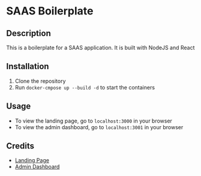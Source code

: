 # SAAS Boilerplate
## Description
This is a boilerplate for a SAAS application. It is built with NodeJS and React

## Installation
1. Clone the repository
2. Run `docker-cmpose up --build -d` to start the containers

## Usage
- To view the landing page, go to `localhost:3000` in your browser
- To view the admin dashboard, go to `localhost:3001` in your browser

## Credits
- [Landing Page](https://github.com/ixartz/Next-JS-Landing-Page-Starter-Template)
- [Admin Dashboard](https://github.com/minimal-ui-kit/material-kit-react)